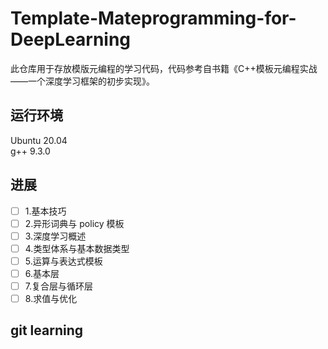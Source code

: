 # Template-Mateprogramming-for-DeepLearning

此仓库用于存放模版元编程的学习代码，代码参考自书籍《C++模板元编程实战——一个深度学习框架的初步实现》。

## 运行环境
Ubuntu 20.04  
g++ 9.3.0

## 进展
- [ ] 1.基本技巧
- [ ] 2.异形词典与 policy 模板
- [ ] 3.深度学习概述
- [ ] 4.类型体系与基本数据类型
- [ ] 5.运算与表达式模板
- [ ] 6.基本层
- [ ] 7.复合层与循环层
- [ ] 8.求值与优化

## git learning